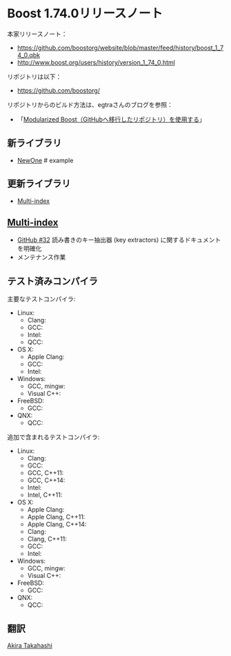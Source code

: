 # Boost 1.74.0リリースノート

本家リリースノート：

- <https://github.com/boostorg/website/blob/master/feed/history/boost_1_74_0.qbk>
- <http://www.boost.org/users/history/version_1_74_0.html>


リポジトリは以下：

- <https://github.com/boostorg/>


リポジトリからのビルド方法は、egtraさんのブログを参照：

- 「[Modularized Boost（GitHubへ移行したリポジトリ）を使用する](http://dev.activebasic.com/egtra/2013/12/03/620/)」


## 新ライブラリ

- [NewOne](#newone) # example


## 更新ライブラリ

- [Multi-index](#multi-index)


## <a id="multi-index" href="#multi-index">Multi-index</a>

- [GitHub #32](https://github.com/boostorg/multi_index/issues/32) 読み書きのキー抽出器 (key extractors) に関するドキュメントを明確化
- メンテナンス作業


## テスト済みコンパイラ
主要なテストコンパイラ:

- Linux:
    - Clang:
    - GCC:
    - Intel:
    - QCC:
- OS X:
    - Apple Clang:
    - GCC:
    - Intel:
- Windows:
    - GCC, mingw:
    - Visual C++:
- FreeBSD:
    - GCC:
- QNX:
    - QCC:

追加で含まれるテストコンパイラ:

- Linux:
    - Clang:
    - GCC:
    - GCC, C++11:
    - GCC, C++14:
    - Intel:
    - Intel, C++11:
- OS X:
    - Apple Clang:
    - Apple Clang, C++11:
    - Apple Clang, C++14:
    - Clang:
    - Clang, C++11:
    - GCC:
    - Intel:
- Windows:
    - GCC, mingw:
    - Visual C++:
- FreeBSD:
    - GCC:
- QNX:
    - QCC:

## 翻訳
[Akira Takahashi](https://github.com/faithandbrave)

